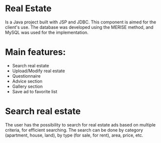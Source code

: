 # Real Estate

Is a Java project built with JSP and JDBC. This component is aimed for the client's use. The database was developed using the MERISE method, and MySQL was used for the implementation.

# Main features:
* Search real estate
* Upload/Modify real estate
* Questionnaire
* Advice section
* Gallery section
* Save ad to favorite list

# Search real estate
The user has the possibility to search for real estate ads based on multiple criteria, for efficient searching. The search can be done by category (apartment, house, land), by type (for sale, for rent), area, price, etc.
